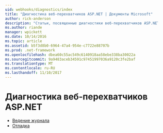 ```yaml
---
uid: webhooks/diagnostics/index
title: "Диагностика веб-перехватчиков ASP.NET | Документы Microsoft"
author: rick-anderson
description: "Статьи, посвященные диагностики веб-перехватчиков ASP.NET"
ms.author: riande
manager: wpickett
ms.date: 10/14/2016
ms.topic: article
ms.assetid: b5f3d8b0-6964-47a4-954e-c7722e88707b
ms.prod: .net-framework
ms.openlocfilehash: dbea60c55ac549c6140918aa58ebe338ba30022a
ms.sourcegitcommit: 9a9483aceb34591c97451997036a9120c3fe2baf
ms.translationtype: MT
ms.contentlocale: ru-RU
ms.lasthandoff: 11/10/2017
---
```

# <a name="aspnet-webhooks-diagnostics"></a>Диагностика веб-перехватчиков ASP.NET

* [Ведение журнала](logging.md)
* [Отладка](debugging.md)
